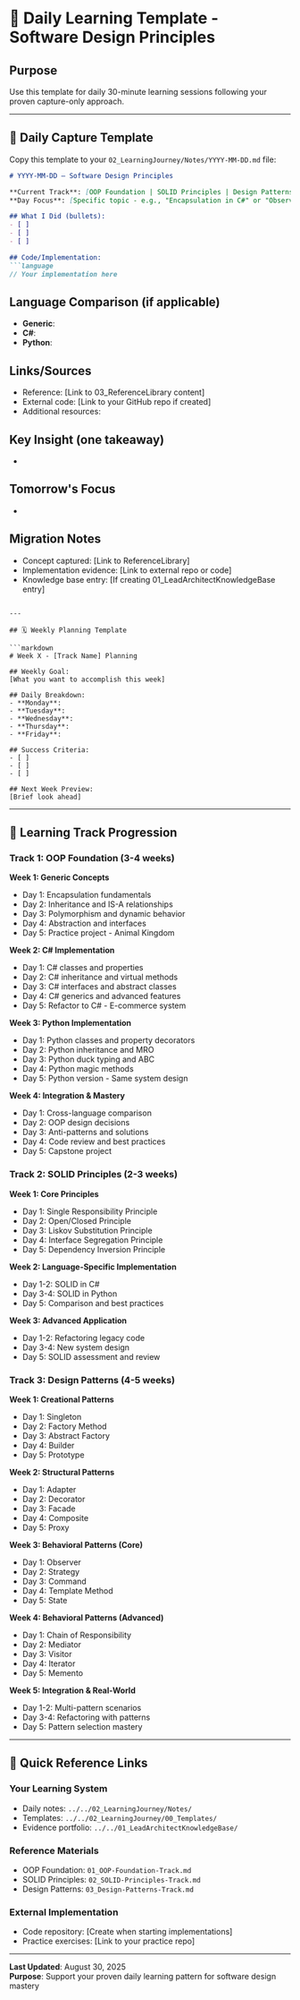 # 📅 Daily Learning Template - Software Design Principles

## Purpose

Use this template for daily 30-minute learning sessions following your proven capture-only approach.

---

## 📝 Daily Capture Template

Copy this template to your `02_LearningJourney/Notes/YYYY-MM-DD.md` file:

```markdown
# YYYY-MM-DD — Software Design Principles

**Current Track**: [OOP Foundation | SOLID Principles | Design Patterns]
**Day Focus**: [Specific topic - e.g., "Encapsulation in C#" or "Observer Pattern"]

## What I Did (bullets):
- [ ] 
- [ ] 
- [ ] 

## Code/Implementation:
```language
// Your implementation here
```

## Language Comparison (if applicable)

- **Generic**:
- **C#**:
- **Python**:

## Links/Sources

- Reference: [Link to 03_ReferenceLibrary content]
- External code: [Link to your GitHub repo if created]
- Additional resources:

## Key Insight (one takeaway)

-

## Tomorrow's Focus

-

## Migration Notes

- Concept captured: [Link to ReferenceLibrary]
- Implementation evidence: [Link to external repo or code]
- Knowledge base entry: [If creating 01_LeadArchitectKnowledgeBase entry]

```

---

## 🗓️ Weekly Planning Template

```markdown
# Week X - [Track Name] Planning

## Weekly Goal:
[What you want to accomplish this week]

## Daily Breakdown:
- **Monday**: 
- **Tuesday**: 
- **Wednesday**: 
- **Thursday**: 
- **Friday**: 

## Success Criteria:
- [ ] 
- [ ] 
- [ ] 

## Next Week Preview:
[Brief look ahead]
```

---

## 🎯 Learning Track Progression

### **Track 1: OOP Foundation (3-4 weeks)**

**Week 1: Generic Concepts**

- Day 1: Encapsulation fundamentals
- Day 2: Inheritance and IS-A relationships
- Day 3: Polymorphism and dynamic behavior
- Day 4: Abstraction and interfaces
- Day 5: Practice project - Animal Kingdom

**Week 2: C# Implementation**

- Day 1: C# classes and properties
- Day 2: C# inheritance and virtual methods
- Day 3: C# interfaces and abstract classes
- Day 4: C# generics and advanced features
- Day 5: Refactor to C# - E-commerce system

**Week 3: Python Implementation**

- Day 1: Python classes and property decorators
- Day 2: Python inheritance and MRO
- Day 3: Python duck typing and ABC
- Day 4: Python magic methods
- Day 5: Python version - Same system design

**Week 4: Integration & Mastery**

- Day 1: Cross-language comparison
- Day 2: OOP design decisions
- Day 3: Anti-patterns and solutions
- Day 4: Code review and best practices
- Day 5: Capstone project

### **Track 2: SOLID Principles (2-3 weeks)**

**Week 1: Core Principles**

- Day 1: Single Responsibility Principle
- Day 2: Open/Closed Principle
- Day 3: Liskov Substitution Principle
- Day 4: Interface Segregation Principle
- Day 5: Dependency Inversion Principle

**Week 2: Language-Specific Implementation**

- Day 1-2: SOLID in C#
- Day 3-4: SOLID in Python
- Day 5: Comparison and best practices

**Week 3: Advanced Application**

- Day 1-2: Refactoring legacy code
- Day 3-4: New system design
- Day 5: SOLID assessment and review

### **Track 3: Design Patterns (4-5 weeks)**

**Week 1: Creational Patterns**

- Day 1: Singleton
- Day 2: Factory Method
- Day 3: Abstract Factory
- Day 4: Builder
- Day 5: Prototype

**Week 2: Structural Patterns**

- Day 1: Adapter
- Day 2: Decorator
- Day 3: Facade
- Day 4: Composite
- Day 5: Proxy

**Week 3: Behavioral Patterns (Core)**

- Day 1: Observer
- Day 2: Strategy
- Day 3: Command
- Day 4: Template Method
- Day 5: State

**Week 4: Behavioral Patterns (Advanced)**

- Day 1: Chain of Responsibility
- Day 2: Mediator
- Day 3: Visitor
- Day 4: Iterator
- Day 5: Memento

**Week 5: Integration & Real-World**

- Day 1-2: Multi-pattern scenarios
- Day 3-4: Refactoring with patterns
- Day 5: Pattern selection mastery

---

## 🔗 Quick Reference Links

### **Your Learning System**

- Daily notes: `../../02_LearningJourney/Notes/`
- Templates: `../../02_LearningJourney/00_Templates/`
- Evidence portfolio: `../../01_LeadArchitectKnowledgeBase/`

### **Reference Materials**

- OOP Foundation: `01_OOP-Foundation-Track.md`
- SOLID Principles: `02_SOLID-Principles-Track.md`
- Design Patterns: `03_Design-Patterns-Track.md`

### **External Implementation**

- Code repository: [Create when starting implementations]
- Practice exercises: [Link to your practice repo]

---

**Last Updated**: August 30, 2025  
**Purpose**: Support your proven daily learning pattern for software design mastery
